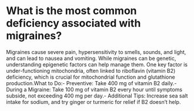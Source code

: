 # What is the most common deficiency associated with migraines?

Migraines cause severe pain, hypersensitivity to smells, sounds, and light, and can lead to nausea and vomiting. While migraines can be genetic, understanding epigenetic factors can help manage them. One key factor is under-functioning mitochondria, often linked to riboflavin (vitamin B2) deficiency, which is crucial for mitochondrial function and glutathione production.What to Do:- Preventive: Take 400 mg of vitamin B2 daily.- During a Migraine: Take 100 mg of vitamin B2 every hour until symptoms subside, not exceeding 400 mg per day.- Additional Tips: Increase sea salt intake for sodium, and try ginger or turmeric for relief if B2 doesn’t help.